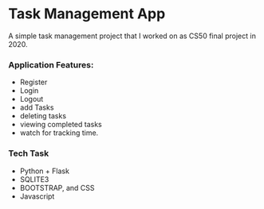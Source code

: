 # Task Management App
A simple task management project that I worked on as CS50 final project in 2020.

### Application Features:
- Register
- Login
- Logout
- add Tasks
- deleting tasks
- viewing completed tasks
- watch for tracking time.

### Tech Task
* Python + Flask
* SQLITE3
* BOOTSTRAP, and CSS
* Javascript
